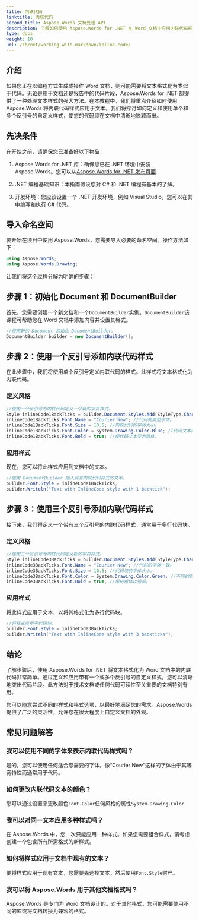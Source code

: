 ```yaml
---
title: 内联代码
linktitle: 内联代码
second_title: Aspose.Words 文档处理 API
description: 了解如何使用 Aspose.Words for .NET 在 Word 文档中应用内联代码样式。本教程介绍用于代码格式化的单个和多个反引号。
type: docs
weight: 10
url: /zh/net/working-with-markdown/inline-code/
---
```

## 介绍

如果您正在以编程方式生成或操作 Word 文档，则可能需要将文本格式化为类似于代码。无论是用于文档还是报告中的代码片段，Aspose.Words for .NET 都提供了一种处理文本样式的强大方法。在本教程中，我们将重点介绍如何使用 Aspose.Words 将内联代码样式应用于文本。我们将探讨如何定义和使用单个和多个反引号的自定义样式，使您的代码段在文档中清晰地脱颖而出。

## 先决条件

在开始之前，请确保您已准备好以下物品：

1.  Aspose.Words for .NET 库：确保您已在 .NET 环境中安装 Aspose.Words。您可以从[Aspose.Words for .NET 发布页面](https://releases.aspose.com/words/net/).

2. .NET 编程基础知识：本指南假设您对 C# 和 .NET 编程有基本的了解。

3. 开发环境：您应该设置一个 .NET 开发环境，例如 Visual Studio，您可以在其中编写和执行 C# 代码。

## 导入命名空间

要开始在项目中使用 Aspose.Words，您需要导入必要的命名空间。操作方法如下：

```csharp
using Aspose.Words;
using Aspose.Words.Drawing;
```

让我们将这个过程分解为明确的步骤：

## 步骤 1：初始化 Document 和 DocumentBuilder

首先，您需要创建一个新文档和一个`DocumentBuilder`实例。`DocumentBuilder`该课程可帮助您在 Word 文档中添加内容并设置其格式。

```csharp
//使用新的 Document 初始化 DocumentBuilder。
DocumentBuilder builder = new DocumentBuilder();
```

## 步骤 2：使用一个反引号添加内联代码样式

在此步骤中，我们将使用单个反引号定义内联代码的样式。此样式将文本格式化为内联代码。

### 定义风格

```csharp
//使用一个反引号为内联代码定义一个新的字符样式。
Style inlineCode1BackTicks = builder.Document.Styles.Add(StyleType.Character, "InlineCode");
inlineCode1BackTicks.Font.Name = "Courier New"; //代码的典型字体。
inlineCode1BackTicks.Font.Size = 10.5; //内联代码的字体大小。
inlineCode1BackTicks.Font.Color = System.Drawing.Color.Blue; //代码文本颜色。
inlineCode1BackTicks.Font.Bold = true; //使代码文本变为粗体。
```

### 应用样式

现在，您可以将此样式应用到文档中的文本。

```csharp
//使用 DocumentBuilder 插入具有内联代码样式的文本。
builder.Font.Style = inlineCode1BackTicks;
builder.Writeln("Text with InlineCode style with 1 backtick");
```

## 步骤 3：使用三个反引号添加内联代码样式

接下来，我们将定义一个带有三个反引号的内联代码样式，通常用于多行代码块。

### 定义风格

```csharp
//使用三个反引号为内联代码定义新的字符样式。
Style inlineCode3BackTicks = builder.Document.Styles.Add(StyleType.Character, "InlineCode.3");
inlineCode3BackTicks.Font.Name = "Courier New"; //代码的字体一致。
inlineCode3BackTicks.Font.Size = 10.5; //代码块的字体大小。
inlineCode3BackTicks.Font.Color = System.Drawing.Color.Green; //不同的颜色以提高可见度。
inlineCode3BackTicks.Font.Bold = true; //保持粗体以强调。
```

### 应用样式

将此样式应用于文本，以将其格式化为多行代码块。

```csharp
//将样式应用于代码块。
builder.Font.Style = inlineCode3BackTicks;
builder.Writeln("Text with InlineCode style with 3 backticks");
```

## 结论

了解步骤后，使用 Aspose.Words for .NET 将文本格式化为 Word 文档中的内联代码非常简单。通过定义和应用带有一个或多个反引号的自定义样式，您可以清晰地突出代码片段。此方法对于技术文档或任何代码可读性至关重要的文档特别有用。

您可以随意尝试不同的样式和格式选项，以最好地满足您的需求。Aspose.Words 提供了广泛的灵活性，允许您在很大程度上自定义文档的外观。

## 常见问题解答

### 我可以使用不同的字体来表示内联代码样式吗？
是的，您可以使用任何适合您需要的字体。像“Courier New”这样的字体由于其等宽特性而通常用于代码。

### 如何更改内联代码文本的颜色？
您可以通过设置来更改颜色`Font.Color`任何风格的属性`System.Drawing.Color`.

### 我可以对同一文本应用多种样式吗？
在 Aspose.Words 中，您一次只能应用一种样式。如果您需要组合样式，请考虑创建一个包含所有所需格式的新样式。

### 如何将样式应用于文档中现有的文本？
要将样式应用于现有文本，您需要先选择文本，然后使用`Font.Style`财产。

### 我可以将 Aspose.Words 用于其他文档格式吗？
Aspose.Words 是专门为 Word 文档设计的。对于其他格式，您可能需要使用不同的库或将文档转换为兼容的格式。